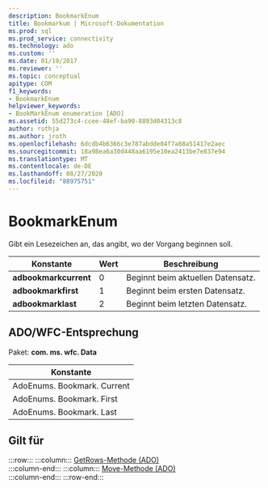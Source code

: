 ```yaml
---
description: BookmarkEnum
title: Bookmarkum | Microsoft-Dokumentation
ms.prod: sql
ms.prod_service: connectivity
ms.technology: ado
ms.custom: ''
ms.date: 01/19/2017
ms.reviewer: ''
ms.topic: conceptual
apitype: COM
f1_keywords:
- BookmarkEnum
helpviewer_keywords:
- BookMarkEnum enumeration [ADO]
ms.assetid: 55d273c4-ccee-48ef-ba90-8893d04313c8
author: rothja
ms.author: jroth
ms.openlocfilehash: 6dcdb4b6366c3e787abdde04f7a88a51417e2aec
ms.sourcegitcommit: 18a98ea6a30d448aa6195e10ea2413be7e837e94
ms.translationtype: MT
ms.contentlocale: de-DE
ms.lasthandoff: 08/27/2020
ms.locfileid: "88975751"
---
```

# <a name="bookmarkenum"></a>BookmarkEnum
Gibt ein Lesezeichen an, das angibt, wo der Vorgang beginnen soll.  
  
|Konstante|Wert|Beschreibung|  
|--------------|-----------|-----------------|  
|**adbookmarkcurrent**|0|Beginnt beim aktuellen Datensatz.|  
|**adbookmarkfirst**|1|Beginnt beim ersten Datensatz.|  
|**adbookmarklast**|2|Beginnt beim letzten Datensatz.|  
  
## <a name="adowfc-equivalent"></a>ADO/WFC-Entsprechung  
 Paket: **com. ms. wfc. Data**  
  
|Konstante|  
|--------------|  
|AdoEnums. Bookmark. Current|  
|AdoEnums. Bookmark. First|  
|AdoEnums. Bookmark. Last|  
  
## <a name="applies-to"></a>Gilt für  

:::row:::
    :::column:::
        [GetRows-Methode (ADO)](./getrows-method-ado.md)  
    :::column-end:::
    :::column:::
        [Move-Methode (ADO)](./move-method-ado.md)  
    :::column-end:::
:::row-end:::